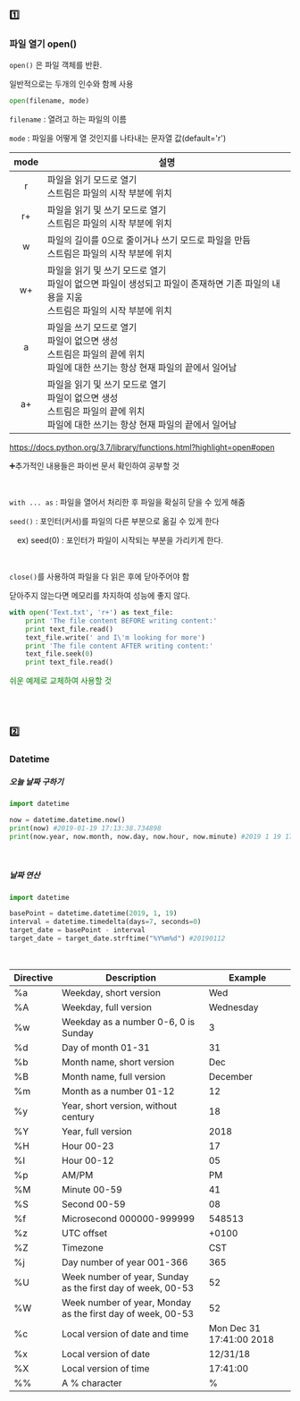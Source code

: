 ### :one:

### 파일 열기 open()

`open()` 은 파일 객체를 반환.

일반적으로는 두개의 인수와 함께 사용

```python
open(filename, mode)
```

`filename` : 열려고 하는 파일의 이름

`mode` : 파일을 어떻게 열 것인지를 나타내는 문자열 값(default='r')

| mode | 설명                                                         |
| :--: | ------------------------------------------------------------ |
|  r   | 파일을 읽기 모드로 열기<br>스트림은 파일의 시작 부분에 위치  |
|  r+  | 파일을 읽기 및 쓰기 모드로 열기<br>스트림은 파일의 시작 부분에 위치 |
|  w   | 파일의 길이를 0으로 줄이거나 쓰기 모드로 파일을 만듬<br>스트림은 파일의 시작 부분에 위치 |
|  w+  | 파일을 읽기 및 쓰기 모드로 열기<br>파일이 없으면 파일이 생성되고 파일이 존재하면 기존 파일의 내용을 지움<br>스트림은 파일의 시작 부분에 위치 |
|  a   | 파일을 쓰기 모드로 열기<br>파일이 없으면 생성<br>스트림은 파일의 끝에 위치<br>파일에 대한 쓰기는 항상 현재 파일의 끝에서 일어남 |
|  a+  | 파일을 읽기 및 쓰기 모드로 열기<br>파일이 없으면 생성<br>스트림은 파일의 끝에 위치<br>파일에 대한 쓰기는 항상 현재 파일의 끝에서 일어남 |

https://docs.python.org/3.7/library/functions.html?highlight=open#open

:heavy_plus_sign:추가적인 내용들은 파이썬 문서 확인하여 공부할 것

<br>

`with ... as` : 파일을 열어서 처리한 후 파일을 확실히 닫을 수 있게 해줌

`seed()` : 포인터(커서)를 파일의 다른 부분으로 옮길 수 있게 한다

&emsp;ex) seed(0) : 포인터가 파일이 시작되는 부분을 가리키게 한다.

<br>

`close()`를 사용하여 파일을 다 읽은 후에 닫아주어야 함

닫아주지 않는다면 메모리를 차지하여 성능에 좋지 않다.



```python
with open('Text.txt', 'r+') as text_file:
    print 'The file content BEFORE writing content:'
    print text_file.read()
    text_file.write(' and I\'m looking for more')
    print 'The file content AFTER writing content:'
    text_file.seek(0)
    print text_file.read()
```

<span style="color:green">쉬운 예제로 교체하여 사용할 것</span>

<br><br>

### :two:

### Datetime

##### 오늘 날짜 구하기

```python
import datetime

now = datetime.datetime.now()
print(now) #2019-01-19 17:13:38.734898
print(now.year, now.month, now.day, now.hour, now.minute) #2019 1 19 17 13
```

<br>

##### 날짜 연산

```python
import datetime

basePoint = datetime.datetime(2019, 1, 19)
interval = datetime.timedelta(days=7, seconds=0)
target_date = basePoint - interval
target_date = target_date.strftime("%Y%m%d") #20190112
```

<br>

| Directive | Description                                                 | Example                  |
| --------- | ----------------------------------------------------------- | ------------------------ |
| %a        | Weekday, short version                                      | Wed                      |
| %A        | Weekday, full version                                       | Wednesday                |
| %w        | Weekday as a number 0-6, 0 is Sunday                        | 3                        |
| %d        | Day of month 01-31                                          | 31                       |
| %b        | Month name, short version                                   | Dec                      |
| %B        | Month name, full version                                    | December                 |
| %m        | Month as a number 01-12                                     | 12                       |
| %y        | Year, short version, without century                        | 18                       |
| %Y        | Year, full version                                          | 2018                     |
| %H        | Hour 00-23                                                  | 17                       |
| %I        | Hour 00-12                                                  | 05                       |
| %p        | AM/PM                                                       | PM                       |
| %M        | Minute 00-59                                                | 41                       |
| %S        | Second 00-59                                                | 08                       |
| %f        | Microsecond 000000-999999                                   | 548513                   |
| %z        | UTC offset                                                  | +0100                    |
| %Z        | Timezone                                                    | CST                      |
| %j        | Day number of year 001-366                                  | 365                      |
| %U        | Week number of year, Sunday as the first day of week, 00-53 | 52                       |
| %W        | Week number of year, Monday as the first day of week, 00-53 | 52                       |
| %c        | Local version of date and time                              | Mon Dec 31 17:41:00 2018 |
| %x        | Local version of date                                       | 12/31/18                 |
| %X        | Local version of time                                       | 17:41:00                 |
| %%        | A % character                                               | %                        |


